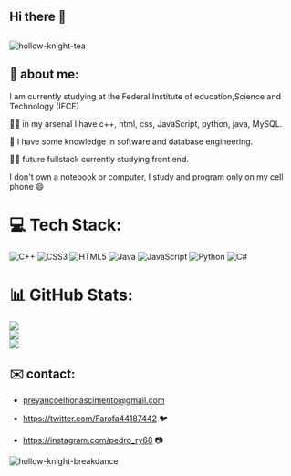 ## Hi there 👋
##
![hollow-knight-tea](https://github.com/Pedro-ryan89/Pedro-ryan89/assets/120953398/1d5ede62-2173-4d07-a553-df97a753e82a)

## 💬 about me:

I am currently studying at the Federal Institute of education,Science and Technology (IFCE)

👨‍💻  in my arsenal I have c++, html, css, JavaScript, python, java, MySQL.

🧠  I have some knowledge in software and database engineering.

👨‍🔧  future fullstack currently studying front end.

I don't own a notebook or computer, I study and program only on my cell phone 😄


# 💻 Tech Stack:
![C++](https://img.shields.io/badge/c++-%2300599C.svg?style=for-the-badge&logo=c%2B%2B&logoColor=white) ![CSS3](https://img.shields.io/badge/css3-%231572B6.svg?style=for-the-badge&logo=css3&logoColor=white) ![HTML5](https://img.shields.io/badge/html5-%23E34F26.svg?style=for-the-badge&logo=html5&logoColor=white) ![Java](https://img.shields.io/badge/java-%23ED8B00.svg?style=for-the-badge&logo=java&logoColor=white) ![JavaScript](https://img.shields.io/badge/javascript-%23323330.svg?style=for-the-badge&logo=javascript&logoColor=%23F7DF1E) ![Python](https://img.shields.io/badge/python-3670A0?style=for-the-badge&logo=python&logoColor=ffdd54) ![C#](https://img.shields.io/badge/c%23-%23239120.svg?style=for-the-badge&logo=c-sharp&logoColor=white)
# 📊 GitHub Stats:
![](https://github-readme-stats.vercel.app/api?username=Pedro-ryan89&theme=dark&hide_border=false&include_all_commits=true&count_private=false)<br/>
![](https://github-readme-streak-stats.herokuapp.com/?user=Pedro-ryan89&theme=dark&hide_border=false)<br/>
![](https://github-readme-stats.vercel.app/api/top-langs/?username=Pedro-ryan89&theme=dark&hide_border=false&include_all_commits=true&count_private=false&layout=compact)



## ✉️ contact:

- preyancoelhonascimento@gmail.com

- https://twitter.com/Farofa44187442 🐦

- https://instagram.com/pedro_ry68 📷


![hollow-knight-breakdance](https://github.com/Pedro-ryan89/Pedro-ryan89/assets/120953398/d236ef17-7302-4014-9d7c-0b16766821bf)
